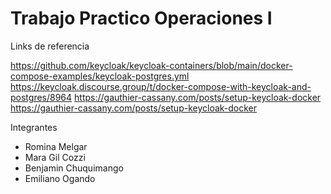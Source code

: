 # Trabajo Practico  Operaciones I

Links de referencia 

  https://github.com/keycloak/keycloak-containers/blob/main/docker-compose-examples/keycloak-postgres.yml
  https://keycloak.discourse.group/t/docker-compose-with-keycloak-and-postgres/8964
  https://gauthier-cassany.com/posts/setup-keycloak-docker
  https://gauthier-cassany.com/posts/setup-keycloak-docker

    


Integrantes
<ul>
  <li>Romina Melgar</li>
  <li>Mara Gil Cozzi</li>
  <li>Benjamin Chuquimango</li>
  <li>Emiliano Ogando</li>
</ul>
